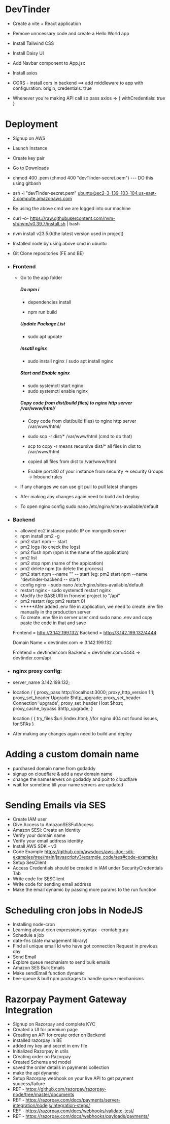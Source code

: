 # DevTinder

- Create a vite + React application
- Remove unncessary code and create a Hello World app
- Install Tailwind CSS
- Install Daisy UI
- Add Navbar component to App.jsx

- Install axios
- CORS - install cors in backend ==> add middleware to app with configuration: origin, credentials: true
- Whenever you're making API call so pass axios => { withCredentials: true }

# Deployment

- Signup on AWS
- Launch Instance
- Create key pair
- Go to Downloads
- chmod 400 <secret>.pem (chmod 400 "devTinder-secret.pem") --- DO this using gitbash
- ssh -i "devTinder-secret.pem" ubuntu@ec2-3-139-103-104.us-east-2.compute.amazonaws.com
- By using the above cmd we are logged into our machine
- curl -o- https://raw.githubusercontent.com/nvm-sh/nvm/v0.39.7/install.sh | bash
- nvm install v23.5.0(the latest version used in project)
- Installed node by using above cmd in ubuntu
- Git Clone repositories (FE and BE)

- ### Frontend

  - Go to the app folder

    ##### Do npm i

    - dependencies install

    - npm run build

    ##### Update Package List

    - sudo apt update

    ##### Insatll nginx

    - sudo install nginx / sudo apt install nginx

    ##### Start and Enable nginx

    - sudo systemctl start nginx
    - sudo systemctl enable nginx

    ##### Copy code from dist(build files) to nginx http server /var/www/html/

    - Copy code from dist(build files) to nginx http server /var/www/html/
    - sudo scp -r dist/\* /var/www/html (cmd to do that)

    - scp to copy -r means recursive dist/\* all files in dist to /var/www/html
    - copied all files from dist to /var/www/html

    - Enable port:80 of your instance from security -> security Groups -> Inbound rules

  - If any changes we can use git pull to pull latest changes

  - Afer making any changes again need to build and deploy

  - To open nginx config sudo nano /etc/nginx/sites-available/default

- ### Backend

  - allowed ec2 instance public IP on mongodb server
  - npm install pm2 -g
  - pm2 start npm -- start
  - pm2 logs (to check the logs)
  - pm2 flush <name> npm (npm is the name of the application)
  - pm2 list
  - pm2 stop <name> npm (name of the appication)
  - pm2 delete <name> npm (to delete the process)
  - pm2 start npm --name "<name>" -- start (eg: pm2 start npm --name "devtinder-backend -- start)
  - config nginx - sudo nano /etc/nginx/sites-available/default
  - restart nginx - sudo systemctl restart nginx
  - Modify the BASEURl in fronend project to "/api"
  - pm2 restart (eg: pm2 restart 0)
  - **\***Afer added .env file in application, we need to create .env file manually in the production server
  - To create .env file in server user cmd sudo nano .env and copy paste the code in that and save

  Frontend = http://3.142.199.132/
  Backend = http://3.142.199.132/4444

  Domain Name = devtinder.com => 3.142.199.132

  Frontend = devtinder.com
  Backend = devtinder.com:4444 => devtinder.com/api

- ### nginx proxy config:

- server_name 3.142.199.132;

- location / {
  proxy_pass http://localhost:3000;
  proxy_http_version 1.1;
  proxy_set_header Upgrade $http_upgrade;
  proxy_set_header Connection 'upgrade';
  proxy_set_header Host $host;
  proxy_cache_bypass $http_upgrade;
  }

  location / {
  try_files $uri /index.html; //for nginx 404 not found issues, for SPAs
  }

- Afer making any changes again need to build and deploy

# Adding a custom domain name

- purchased domain name from godaddy
- signup on cloudflare & add a new domain name
- change the nameservers on godaddy and poit to cloudflare
- wait for sometime till your name servers are updated

# Sending Emails via SES

- Create IAM user
- Give Access to AmazonSESFullAccess
- Amazon SESl: Create an Identity
- Verify your domain name
- Verify your email address identity
- Install AWS SDK - v3
- Code Example https://github.com/awsdocs/aws-doc-sdk-examples/tree/main/javascriptv3/example_code/ses#code-examples
- Setup SesClient
- Access Credentials should be created in IAM under SecurityCredentials Tab
- Write code for SESClient
- Write code for sending email address
- Make the email dynamic by passing more params to the run function

# Scheduling cron jobs in NodeJS

- Installing node-cron
- Learning about cron expressions syntax - crontab.guru
- Schedule a job
- date-fns (date management library)
- Find all unique email Id who have got connection Request in previous day
- Send Email
- Explore queue mechanism to send bulk emails
- Amazon SES Bulk Emails
- Make sendEmail function dynamic
- bee-queue & bull npm packages to handle queue mechanisms

# Razorpay Payment Gateway Integration

- Signup on Razorpay and complete KYC
- Created a UI for premium page
- Creating an API for create order on Backend
- installed razorpay in BE
- added my key and secret in env file
- Initialized Razorpay in utils
- Creating order on Razorpay
- Created Schema and model
- saved the order details in payments collection
- make the api dynamic
- Setup Razorpay webhook on your live API to get payment suucess/failure
- REF - https://github.com/razorpay/razorpay-node/tree/master/documents
- REF - https://razorpay.com/docs/payments/server-integration/nodejs/integration-steps/
- REF - https://razorpay.com/docs/webhooks/validate-test/
- REF - https://razorpay.com/docs/webhooks/payloads/payments/
